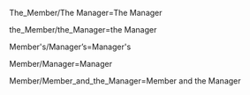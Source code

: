 The_Member/The Manager=The Manager

the_Member/the_Manager=the Manager

Member's/Manager’s=Manager's

Member/Manager=Manager

Member/Member_and_the_Manager=Member and the Manager